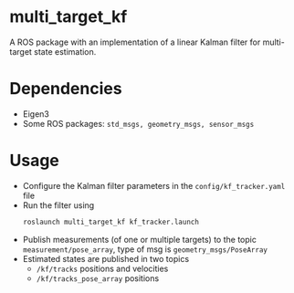 # multi_target_kf
A ROS package with an implementation of a linear Kalman filter for multi-target state estimation.
# Dependencies
* Eigen3
* Some ROS packages:  `std_msgs, geometry_msgs, sensor_msgs`

# Usage
* Configure the Kalman filter parameters in the `config/kf_tracker.yaml` file
* Run the filter using
  ```bash
  roslaunch multi_target_kf kf_tracker.launch 
  ```
* Publish measurements (of one or multiple targets) to the topic `measurement/pose_array`, type of msg is `geometry_msgs/PoseArray`
* Estimated states are published in two topics
  * `/kf/tracks` positions and velocities
  * `/kf/tracks_pose_array` positions
